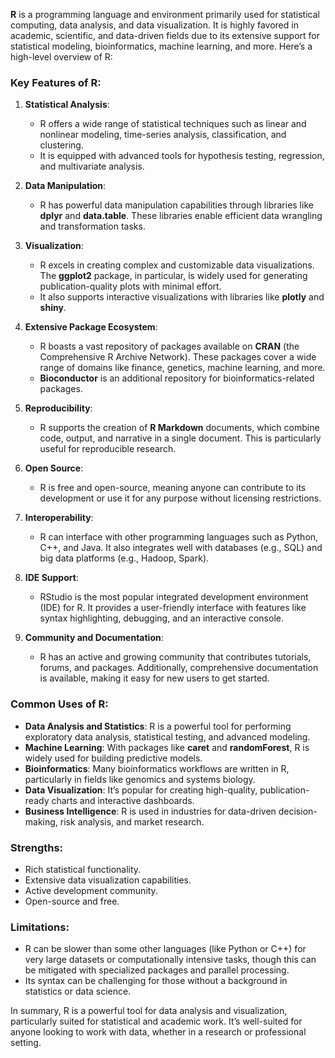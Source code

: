 **R** is a programming language and environment primarily used for statistical computing, data analysis, and data visualization. It is highly favored in academic, scientific, and data-driven fields due to its extensive support for statistical modeling, bioinformatics, machine learning, and more. Here’s a high-level overview of R:

### Key Features of R:

1. **Statistical Analysis**:
   - R offers a wide range of statistical techniques such as linear and nonlinear modeling, time-series analysis, classification, and clustering.
   - It is equipped with advanced tools for hypothesis testing, regression, and multivariate analysis.

2. **Data Manipulation**:
   - R has powerful data manipulation capabilities through libraries like **dplyr** and **data.table**. These libraries enable efficient data wrangling and transformation tasks.

3. **Visualization**:
   - R excels in creating complex and customizable data visualizations. The **ggplot2** package, in particular, is widely used for generating publication-quality plots with minimal effort.
   - It also supports interactive visualizations with libraries like **plotly** and **shiny**.

4. **Extensive Package Ecosystem**:
   - R boasts a vast repository of packages available on **CRAN** (the Comprehensive R Archive Network). These packages cover a wide range of domains like finance, genetics, machine learning, and more.
   - **Bioconductor** is an additional repository for bioinformatics-related packages.

5. **Reproducibility**:
   - R supports the creation of **R Markdown** documents, which combine code, output, and narrative in a single document. This is particularly useful for reproducible research.

6. **Open Source**:
   - R is free and open-source, meaning anyone can contribute to its development or use it for any purpose without licensing restrictions.

7. **Interoperability**:
   - R can interface with other programming languages such as Python, C++, and Java. It also integrates well with databases (e.g., SQL) and big data platforms (e.g., Hadoop, Spark).

8. **IDE Support**:
   - RStudio is the most popular integrated development environment (IDE) for R. It provides a user-friendly interface with features like syntax highlighting, debugging, and an interactive console.

9. **Community and Documentation**:
   - R has an active and growing community that contributes tutorials, forums, and packages. Additionally, comprehensive documentation is available, making it easy for new users to get started.

### Common Uses of R:
- **Data Analysis and Statistics**: R is a powerful tool for performing exploratory data analysis, statistical testing, and advanced modeling.
- **Machine Learning**: With packages like **caret** and **randomForest**, R is widely used for building predictive models.
- **Bioinformatics**: Many bioinformatics workflows are written in R, particularly in fields like genomics and systems biology.
- **Data Visualization**: It’s popular for creating high-quality, publication-ready charts and interactive dashboards.
- **Business Intelligence**: R is used in industries for data-driven decision-making, risk analysis, and market research.

### Strengths:
- Rich statistical functionality.
- Extensive data visualization capabilities.
- Active development community.
- Open-source and free.

### Limitations:
- R can be slower than some other languages (like Python or C++) for very large datasets or computationally intensive tasks, though this can be mitigated with specialized packages and parallel processing.
- Its syntax can be challenging for those without a background in statistics or data science.

In summary, R is a powerful tool for data analysis and visualization, particularly suited for statistical and academic work. It’s well-suited for anyone looking to work with data, whether in a research or professional setting.
